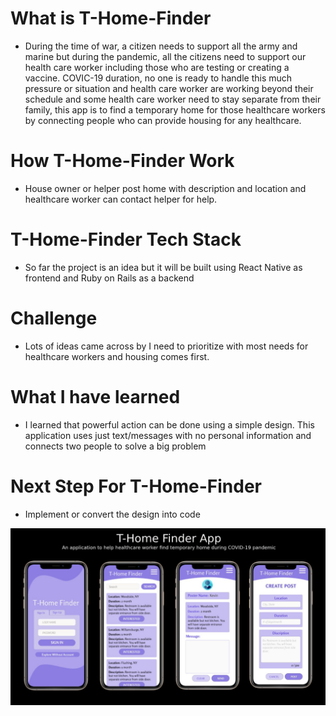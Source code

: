 
# What is T-Home-Finder

- During the time of war, a citizen needs to support all the army and marine but during the pandemic, all the citizens need to support our health care worker including those who are testing or creating a vaccine. COVIC-19 duration, no one is ready to handle this much pressure or situation and health care worker are working beyond their schedule and some health care worker need to stay separate from their family, this app is to find a temporary home for those healthcare workers by connecting people who can provide housing for any healthcare.

# How T-Home-Finder Work
- House owner or helper post home with description and location and healthcare worker can contact helper for help.

# T-Home-Finder Tech Stack
- So far the project is an idea but it will be built using React Native as frontend and Ruby on Rails as a backend

# Challenge
- Lots of ideas came across by I need to prioritize with most needs for healthcare workers and housing comes first.

# What I have learned
- I learned that powerful action can be done using a simple design. This application uses just text/messages with no personal information and connects two people to solve a big problem

# Next Step For T-Home-Finder
- Implement or convert the design into code 

![T-Home-Finder Design](T-Home-App.jpg)